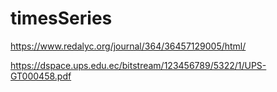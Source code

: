 # timesSeries


https://www.redalyc.org/journal/364/36457129005/html/

https://dspace.ups.edu.ec/bitstream/123456789/5322/1/UPS-GT000458.pdf
